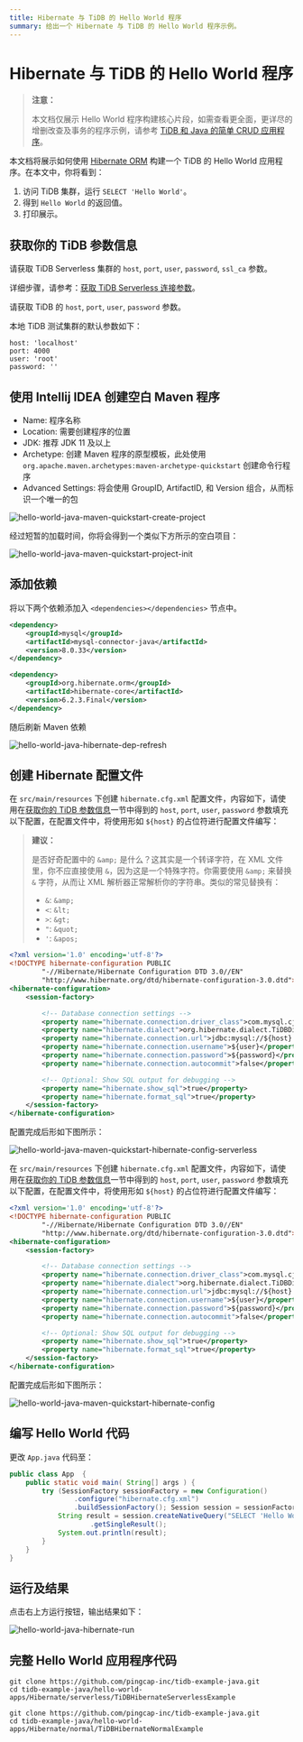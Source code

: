 ```yaml
---
title: Hibernate 与 TiDB 的 Hello World 程序
summary: 给出一个 Hibernate 与 TiDB 的 Hello World 程序示例。
---
```


<!-- markdownlint-disable MD029 -->

# Hibernate 与 TiDB 的 Hello World 程序

> **注意：**
>
> 本文档仅展示 Hello World 程序构建核心片段，如需查看更全面，更详尽的增删改查及事务的程序示例，请参考 [TiDB 和 Java 的简单 CRUD 应用程序](/develop/dev-guide-sample-application-java.md)。

本文档将展示如何使用 [Hibernate ORM](https://hibernate.org/orm/) 构建一个 TiDB 的 Hello World 应用程序。在本文中，你将看到：

1. 访问 TiDB 集群，运行 `SELECT 'Hello World'`。
2. 得到 `Hello World` 的返回值。
3. 打印展示。

## 获取你的 TiDB 参数信息

<SimpleTab groupId="deploy-platform">
<div label="使用 TiDB Serverless 集群" value="serverless">

请获取 TiDB Serverless 集群的 `host`, `port`, `user`, `password`, `ssl_ca` 参数。

详细步骤，请参考：[获取 TiDB Serverless 连接参数](https://docs.pingcap.com/tidbcloud/connect-via-standard-connection-serverless#obtain-tidb-serverless-connection-parameters)。

</div>

<div label="使用本地测试集群" value="local-test">

请获取 TiDB 的 `host`, `port`, `user`, `password` 参数。

本地 TiDB 测试集群的默认参数如下：

```properties
host: 'localhost'
port: 4000
user: 'root'
password: ''
```

</div>
</SimpleTab>

## 使用 Intellij IDEA 创建空白 Maven 程序

- Name: 程序名称
- Location: 需要创建程序的位置
- JDK: 推荐 JDK 11 及以上
- Archetype: 创建 Maven 程序的原型模板，此处使用 `org.apache.maven.archetypes:maven-archetype-quickstart` 创建命令行程序
- Advanced Settings: 将会使用 GroupID, ArtifactID, 和 Version 组合，从而标识一个唯一的包

![hello-world-java-maven-quickstart-create-project](/media/develop/hello-world-java-maven-quickstart-create-project.jpg)

经过短暂的加载时间，你将会得到一个类似下方所示的空白项目：

![hello-world-java-maven-quickstart-project-init](/media/develop/hello-world-java-maven-quickstart-project-init.jpg)

## 添加依赖

将以下两个依赖添加入 `<dependencies></dependencies>` 节点中。

```xml
<dependency>
    <groupId>mysql</groupId>
    <artifactId>mysql-connector-java</artifactId>
    <version>8.0.33</version>
</dependency>

<dependency>
    <groupId>org.hibernate.orm</groupId>
    <artifactId>hibernate-core</artifactId>
    <version>6.2.3.Final</version>
</dependency>
```

随后刷新 Maven 依赖

![hello-world-java-hibernate-dep-refresh](/media/develop/hello-world-java-hibernate-dep-refresh.jpg)

## 创建 Hibernate 配置文件

<SimpleTab groupId="deploy-platform">
<div label="使用 TiDB Serverless 集群" value="serverless">

在 `src/main/resources` 下创建 `hibernate.cfg.xml` 配置文件，内容如下，请使用在[获取你的 TiDB 参数信息](#获取你的-tidb-参数信息)一节中得到的 `host`, `port`, `user`, `password` 参数填充以下配置，在配置文件中，将使用形如 `${host}` 的占位符进行配置文件编写：

> **建议：**
>
> 是否好奇配置中的 `&amp;` 是什么？这其实是一个转译字符，在 XML 文件里，你不应直接使用 `&`，因为这是一个特殊字符。你需要使用 `&amp;` 来替换 `&` 字符，从而让 XML 解析器正常解析你的字符串。类似的常见替换有：
>
> - `&`: `&amp;`
> - `<`: `&lt;`
> - `>`: `&gt;`
> - `"`: `&quot;`
> - `'`: `&apos;`

```xml
<?xml version='1.0' encoding='utf-8'?>
<!DOCTYPE hibernate-configuration PUBLIC
        "-//Hibernate/Hibernate Configuration DTD 3.0//EN"
        "http://www.hibernate.org/dtd/hibernate-configuration-3.0.dtd">
<hibernate-configuration>
    <session-factory>

        <!-- Database connection settings -->
        <property name="hibernate.connection.driver_class">com.mysql.cj.jdbc.Driver</property>
        <property name="hibernate.dialect">org.hibernate.dialect.TiDBDialect</property>
        <property name="hibernate.connection.url">jdbc:mysql://${host}:${port}/test?sslMode=VERIFY_IDENTITY&amp;enabledTLSProtocols=TLSv1.2,TLSv1.3</property>
        <property name="hibernate.connection.username">${user}</property>
        <property name="hibernate.connection.password">${password}</property>
        <property name="hibernate.connection.autocommit">false</property>

        <!-- Optional: Show SQL output for debugging -->
        <property name="hibernate.show_sql">true</property>
        <property name="hibernate.format_sql">true</property>
    </session-factory>
</hibernate-configuration>

```

配置完成后形如下图所示：

![hello-world-java-maven-quickstart-hibernate-config-serverless](/media/develop/hello-world-java-maven-quickstart-hibernate-config-serverless.jpeg)

</div>

<div label="使用本地测试集群" value="local-test">

在 `src/main/resources` 下创建 `hibernate.cfg.xml` 配置文件，内容如下，请使用在[获取你的 TiDB 参数信息](#获取你的-tidb-参数信息)一节中得到的 `host`, `port`, `user`, `password` 参数填充以下配置，在配置文件中，将使用形如 `${host}` 的占位符进行配置文件编写：

```xml
<?xml version='1.0' encoding='utf-8'?>
<!DOCTYPE hibernate-configuration PUBLIC
        "-//Hibernate/Hibernate Configuration DTD 3.0//EN"
        "http://www.hibernate.org/dtd/hibernate-configuration-3.0.dtd">
<hibernate-configuration>
    <session-factory>

        <!-- Database connection settings -->
        <property name="hibernate.connection.driver_class">com.mysql.cj.jdbc.Driver</property>
        <property name="hibernate.dialect">org.hibernate.dialect.TiDBDialect</property>
        <property name="hibernate.connection.url">jdbc:mysql://${host}:${port}/test</property>
        <property name="hibernate.connection.username">${user}</property>
        <property name="hibernate.connection.password">${password}</property>
        <property name="hibernate.connection.autocommit">false</property>

        <!-- Optional: Show SQL output for debugging -->
        <property name="hibernate.show_sql">true</property>
        <property name="hibernate.format_sql">true</property>
    </session-factory>
</hibernate-configuration>
```

配置完成后形如下图所示：

![hello-world-java-maven-quickstart-hibernate-config](/media/develop/hello-world-java-maven-quickstart-hibernate-config.jpg)

</div>
</SimpleTab>

## 编写 Hello World 代码

更改 `App.java` 代码至：

```java
public class App  {
    public static void main( String[] args ) {
        try (SessionFactory sessionFactory = new Configuration()
                .configure("hibernate.cfg.xml")
                .buildSessionFactory(); Session session = sessionFactory.openSession()) {
            String result = session.createNativeQuery("SELECT 'Hello World'", String.class)
                    .getSingleResult();
            System.out.println(result);
        }
    }
}
```

## 运行及结果

点击右上方运行按钮，输出结果如下：

![hello-world-java-hibernate-run](/media/develop/hello-world-java-hibernate-run.jpg)

## 完整 Hello World 应用程序代码

<SimpleTab groupId="deploy-platform">
<div label="TiDB Serverless 集群示例" value="serverless">

```shell
git clone https://github.com/pingcap-inc/tidb-example-java.git
cd tidb-example-java/hello-world-apps/Hibernate/serverless/TiDBHibernateServerlessExample
```

</div>

<div label="使用本地测试集群示例" value="local-test">

```shell
git clone https://github.com/pingcap-inc/tidb-example-java.git
cd tidb-example-java/hello-world-apps/Hibernate/normal/TiDBHibernateNormalExample
```

</div>
</SimpleTab>
